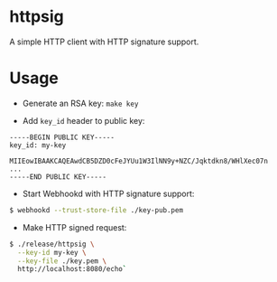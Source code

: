 # httpsig

A simple HTTP client with HTTP signature support.

# Usage

- Generate an RSA key: `make key`

- Add `key_id` header to public key:
  
```pem
-----BEGIN PUBLIC KEY-----
key_id: my-key

MIIEowIBAAKCAQEAwdCB5DZD0cFeJYUu1W3IlNN9y+NZC/Jqktdkn8/WHlXec07n
...
-----END PUBLIC KEY-----
```

- Start Webhookd with HTTP signature support:

```bash
$ webhookd --trust-store-file ./key-pub.pem
```

- Make HTTP signed request:

```bash
$ ./release/httpsig \
  --key-id my-key \
  --key-file ./key.pem \
  http://localhost:8080/echo`
```